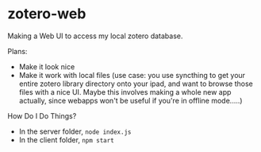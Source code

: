 # zotero-web

Making a Web UI to access my local zotero database.

Plans:
* Make it look nice
* Make it work with local files (use case: you use syncthing to get your entire zotero library directory onto your ipad, and want to browse those files with a nice UI. Maybe this involves making a whole new app actually, since webapps won't be useful if you're in offline mode.....)

How Do I Do Things?
* In the server folder, `node index.js`
* In the client folder, `npm start`